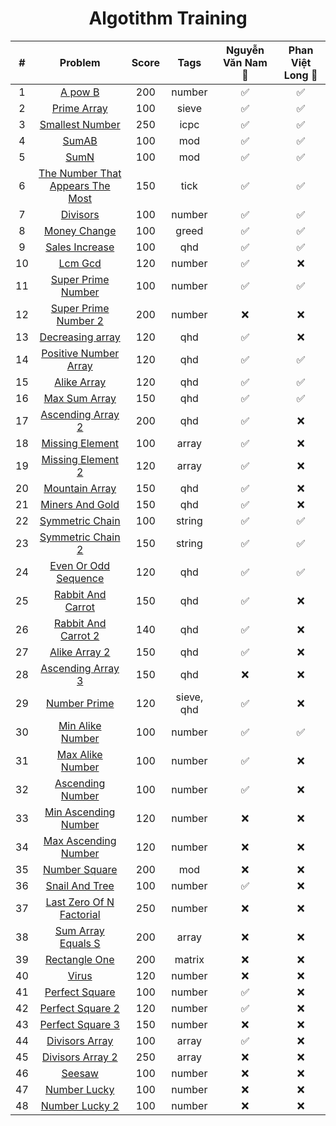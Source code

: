 <div align="center">

# Algotithm Training

|#| Problem|Score| Tags | Nguyễn Văn Nam 🌺| Phan Việt Long 👿|
| :-----:|:-----:| :-----: |:-----: | :-----: | :-: |
|1| [A pow B](https://github.com/zukahai/algotithm-training/tree/main/a_pow_b)|200|number| ✅| ✅|
|2| [Prime Array](https://github.com/zukahai/algotithm-training/tree/main/prime_array)|100|sieve| ✅| ✅|
|3| [Smallest Number](https://github.com/zukahai/algotithm-training/tree/main/smallest_number)|250|icpc| ✅|✅ |
|4| [SumAB](https://github.com/zukahai/algotithm-training/tree/main/sum_a_b)|100|mod| ✅| ✅|
|5| [SumN](https://github.com/zukahai/algotithm-training/tree/main/sum_n)|100|mod| ✅| ✅|
|6| [The Number That Appears The Most](https://github.com/zukahai/algotithm-training/tree/main/the_number_that_appears_the_most)|150|tick| ✅| ✅|
|7| [Divisors](https://github.com/zukahai/algotithm-training/tree/main/divisors)|100| number| ✅| ✅|
|8| [Money Change](https://github.com/zukahai/algotithm-training/tree/main/money_change)|100|greed| ✅| ✅|
|9| [Sales Increase](https://github.com/zukahai/algotithm-training/tree/main/sales_increase)|100|qhd| ✅| ✅|
|10| [Lcm Gcd](https://github.com/zukahai/algotithm-training/tree/main/lcm_gcd)|120|number| ✅| ❌|
|11| [Super Prime Number](https://github.com/zukahai/algotithm-training/tree/main/super_prime_number)|100|number| ✅| ✅|
|12| [Super Prime Number 2](https://github.com/zukahai/algotithm-training/tree/main/super_prime_number_2)|200|number| ❌| ❌|
|13| [Decreasing array](https://github.com/zukahai/algotithm-training/tree/main/decreasing_array)|120|qhd| ✅| ❌|
|14| [Positive Number Array](https://github.com/zukahai/algotithm-training/tree/main/positive_number_array)|120|qhd| ✅| ✅|
|15| [Alike Array](https://github.com/zukahai/algotithm-training/tree/main/alike_array)|120|qhd| ✅| ✅|
|16| [Max Sum Array](https://github.com/zukahai/algotithm-training/tree/main/max_sum_array)|150|qhd| ✅| ✅|
|17| [Ascending Array 2](https://github.com/zukahai/algotithm-training/tree/main/ascending_array_2)|200|qhd| ✅| ❌|
18| [Missing Element](https://github.com/zukahai/algotithm-training/tree/main/missing_element)|100|array| ✅| ❌|
19| [Missing Element 2](https://github.com/zukahai/algotithm-training/tree/main/missing_element_2)|120| array| ✅| ❌|
20| [Mountain Array](https://github.com/zukahai/algotithm-training/tree/main/mountain_array)|150|qhd| ✅| ❌|
21| [Miners And Gold](https://github.com/zukahai/algotithm-training/tree/main/miners_and_gold)|150|qhd| ✅| ❌|
22| [Symmetric Chain](https://github.com/zukahai/algotithm-training/tree/main/symmetric_chain)|100|string| ✅| ✅|
23| [Symmetric Chain 2](https://github.com/zukahai/algotithm-training/tree/main/symmetric_chain_2)|150|string| ✅| ✅|
24| [Even Or Odd Sequence](https://github.com/zukahai/algotithm-training/tree/main/even_or_odd_sequence)|120|qhd| ✅| ✅|
25| [Rabbit And Carrot](https://github.com/zukahai/algotithm-training/tree/main/rabbit_and_carrot)|150| qhd| ✅| ❌|
26| [Rabbit And Carrot 2](https://github.com/zukahai/algotithm-training/tree/main/rabbit_and_carrot_2)|140|qhd| ✅| ❌|
27| [Alike Array 2](https://github.com/zukahai/algotithm-training/tree/main/alike_array_2)|150|qhd| ✅| ❌|
28| [Ascending Array 3](https://github.com/zukahai/algotithm-training/tree/main/ascending_array_3)|150|qhd| ❌| ❌|
29| [Number Prime](https://github.com/zukahai/algotithm-training/tree/main/number_prime)|120|sieve, qhd| ✅| ❌|
30| [Min Alike Number](https://github.com/zukahai/algotithm-training/tree/main/min_alike_number)|100|number| ✅ |✅|
31| [Max Alike Number](https://github.com/zukahai/algotithm-training/tree/main/max_alike_number)|100|number|✅ |❌|
32| [Ascending Number](https://github.com/zukahai/algotithm-training/tree/main/ascending_number)|100|number|✅ | ❌|
33| [Min Ascending Number](https://github.com/zukahai/algotithm-training/tree/main/min_ascending_number)|120|number| ❌| ❌|
34| [Max Ascending Number](https://github.com/zukahai/algotithm-training/tree/main/max_ascending_number)|120|number| ❌| ❌|
35| [Number Square](https://github.com/zukahai/algotithm-training/tree/main/number_square)|200|mod| ❌| ❌|
36| [Snail And Tree](https://github.com/zukahai/algotithm-training/tree/main/snail_and_tree)|100|number| ✅| ❌|
37| [Last Zero Of N Factorial](https://github.com/zukahai/algotithm-training/tree/main/last_zero_of_n_factorial)|250|number| ❌| ❌|
38| [Sum Array Equals S](https://github.com/zukahai/algotithm-training/tree/main/sum_array_equals_s)|200|array| ❌| ❌|
39| [Rectangle One](https://github.com/zukahai/algotithm-training/tree/main/rectangle_one)|200|matrix| ❌| ❌|
40| [Virus](https://github.com/zukahai/algotithm-training/tree/main/virus)|120|number| ❌| ❌|
41| [Perfect Square](https://github.com/zukahai/algotithm-training/tree/main/perfect_square)|100|number|✅ | ❌|
42| [Perfect Square 2](https://github.com/zukahai/algotithm-training/tree/main/perfect_square_2)|120|number| ✅| ❌|
43| [Perfect Square 3](https://github.com/zukahai/algotithm-training/tree/main/perfect_square_3)|150|number| ❌| ❌|
44| [Divisors Array](https://github.com/zukahai/algotithm-training/tree/main/divisors_array)|100|array| ✅| ❌|
45| [Divisors Array 2](https://github.com/zukahai/algotithm-training/tree/main/divisors_array_2)|250|array| ❌| ❌|
46| [Seesaw](https://github.com/zukahai/algotithm-training/tree/main/seesaw)|100|number| ❌| ❌|
47| [Number Lucky](https://github.com/zukahai/algotithm-training/tree/main/number_lucky)|100|number| ❌| ❌|
48| [Number Lucky 2](https://github.com/zukahai/algotithm-training/tree/main/number_lucky_2)|100|number|❌| ❌|
</div>

